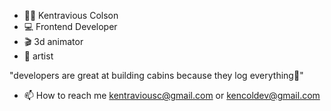 - 🧔🏾 Kentravious Colson
- 💻 Frontend Developer 
- 🎬 3d animator
- 🎨 artist

"developers are great at building cabins because they log everything🏾" 


- 📫 How to reach me kentraviousc@gmail.com or kencoldev@gmail.com

<!---
KenTra222/KenTra222 is a ✨ special ✨ repository because its `README.md` (this file) appears on your GitHub profile.
You can click the Preview link to take a look at your changes.
--->
